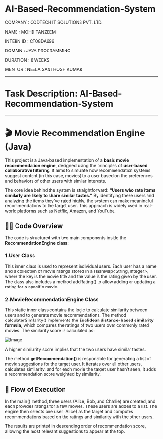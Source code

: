 # AI-Based-Recommendation-System

COMPANY : CODTECH IT SOLUTIONS PVT. LTD.

NAME : MOHD TANZEEM

INTERN ID : CT08DA696

DOMAIN : JAVA PROGRAMMING

DURATION : 8 WEEKS

MENTOR : NEELA SANTHOSH KUMAR

---

# Task Description: AI-Based-Recommendation-System

---

# 🎬 Movie Recommendation Engine (Java)

This project is a Java-based implementation of a **basic movie recommendation engine**, designed using the principles of **user-based collaborative filtering**. It aims to simulate how recommendation systems suggest content (in this case, movies) to a user based on the preferences and behaviors of other users with similar interests.

The core idea behind the system is straightforward: **“Users who rate items similarly are likely to share similar tastes.”** By identifying these users and analyzing the items they’ve rated highly, the system can make meaningful recommendations to the target user. This approach is widely used in real-world platforms such as Netflix, Amazon, and YouTube.

## 👨‍💻 Code Overview
The code is structured with two main components inside the **RecommendationEngine class**:

### 1.User Class
This inner class is used to represent individual users. Each user has a name and a collection of movie ratings stored in a HashMap<String, Integer>, where the key is the movie title and the value is the rating given by the user. The class also includes a method addRating() to allow adding or updating a rating for a specific movie.

### 2.MovieRecommendationEngine Class
This static inner class contains the logic to calculate similarity between users and to generate movie recommendations. The method calculaterSimilarity() implements the **Euclidean distance-based similarity formula**, which compares the ratings of two users over commonly rated movies. The similarity score is calculated as:

​![Image](https://github.com/user-attachments/assets/43e15ee3-e482-456c-b4a9-4fc5bb09b144)
 
A higher similarity score implies that the two users have similar tastes.

The method **getRecommendation()** is responsible for generating a list of movie suggestions for the target user. It iterates over all other users, calculates similarity, and for each movie the target user hasn’t seen, it adds a recommendation score weighted by similarity.

## 🔄 Flow of Execution
In the main() method, three users (Alice, Bob, and Charlie) are created, and each provides ratings for a few movies. These users are added to a list. The engine then selects one user (Alice) as the target and computes recommendations based on the ratings and similarity with the other users.

The results are printed in descending order of recommendation score, allowing the most relevant suggestions to appear at the top.
